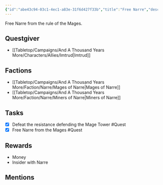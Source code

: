 ```yaml
---
{"id":"abe43c94-03c1-4ec1-a83e-31f6d427f33b","title":"Free Narre","description":"Free Narre from the rule of the Mages.","publish":true,"date_created":"Thursday, March 2nd 2023, 6:38:07 pm","date_modified":"Wednesday, April 10th 2024, 8:32:39 pm","cssclasses":["mado-heading"],"path":"Tabletop/Campaigns/And A Thousand Years More/Quests/Completed/Free Narre.md","permalink":"/tabletop/campaigns/and-a-thousand-years-more/quests/completed/free-narre/","PassFrontmatter":true}
---
```



Free Narre from the rule of the Mages.

## Questgiver

- [[Tabletop/Campaigns/And A Thousand Years More/Characters/Allies/Imtrud\|Imtrud]]

## Factions

- [[Tabletop/Campaigns/And A Thousand Years More/Faction/Narre/Mages of Narre\|Mages of Narre]]
- [[Tabletop/Campaigns/And A Thousand Years More/Faction/Narre/Miners of Narre\|Miners of Narre]]

## Tasks

- [x] Defeat the resistance defending the Mage Tower #Quest
- [x] Free Narre from the Mages #Quest

## Rewards

- Money
- Insider with Narre

## Mentions


